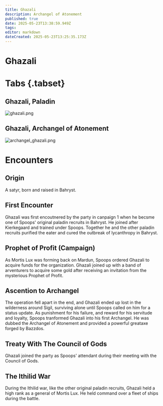 ```yaml
---
title: Ghazali
description: Archangel of Atonement
published: true
date: 2025-05-23T13:38:59.949Z
tags: 
editor: markdown
dateCreated: 2025-05-23T13:25:35.173Z
---
```


# Ghazali
# Tabs {.tabset}
## Ghazali, Paladin
![ghazali.png](/characters/ghazali/ghazali.png)
## Ghazali, Archangel of Atonement
![archangel_ghazali.png](/characters/ghazali/ghazali_archangel.png)


# Encounters
## Origin
A satyr, born and raised in Bahryst. 

## First Encounter
Ghazali was first encoutnered by the party in canpaign 1 when he becsme one of Spoops' original paladin recruits in Bahryst. He joined after Kierkegaard and trained under Spoops. Together he and the other paladin recruits purified the eater and cured the outbreak of lycanthropy in Bahryst.


## Prophet of Profit (Campaign)
As Mortis Lux was forming back on Mardun, Spoops ordered Ghazali to acquire funds for the organization. Ghazali joined up with a band of arventurers to acquire some gold after receiving an invitation from the mysterious Prophet of Profit. 


## Ascention to Archangel
The operation fell apart in the end, and Ghazali ended up lost in the wilderness around Sigil, surviving alone until Spoops called on him for a status update. As punishment for his failure, and reward for his servitude and loyalty, Spoops tranformed Ghazali into his first Archangel. He was dubbed the Archangel of Atonement and provided a powerful greataxe forged by Bazzdos.

## Treaty With The Council of Gods
Ghazali joined the party as Spoops' attendant during their meeting with the Council of Gods. 

## The Ithilid War
During the Ithilid war, like the other original paladin recruits, Ghazali held a high rank as a general of Mortis Lux. He held command over a fleet of ships during the battle.

